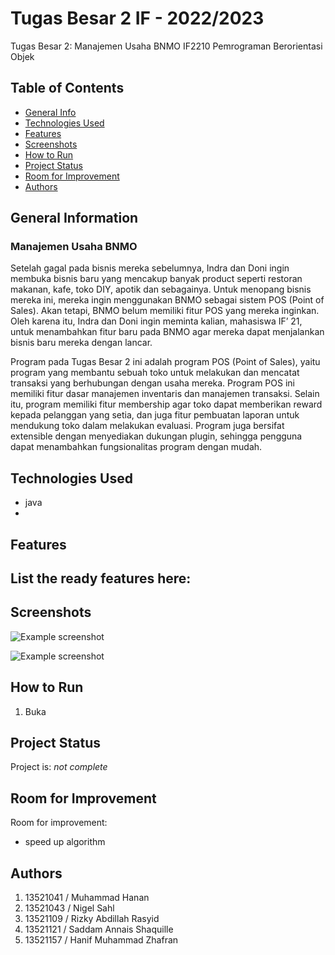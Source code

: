 # Tugas Besar 2 IF - 2022/2023

Tugas Besar 2: Manajemen Usaha BNMO
IF2210 Pemrograman Berorientasi Objek


## Table of Contents
* [General Info](#general-information)
* [Technologies Used](#technologies-used)
* [Features](#features)
* [Screenshots](#screenshots)
* [How to Run](#how-to-run)
* [Project Status](#project-status)
* [Room for Improvement](#room-for-improvement)
* [Authors](#authors)


## General Information
### Manajemen Usaha BNMO

Setelah gagal pada bisnis mereka sebelumnya, Indra dan Doni ingin membuka bisnis baru 
yang mencakup banyak product seperti restoran makanan, kafe, toko DIY, apotik dan 
sebagainya. Untuk menopang bisnis mereka ini, mereka ingin menggunakan BNMO sebagai 
sistem POS (Point of Sales). Akan tetapi, BNMO belum memiliki fitur POS yang mereka 
inginkan. Oleh karena itu, Indra dan Doni ingin meminta kalian, mahasiswa IF’ 21, 
untuk menambahkan fitur baru pada BNMO agar mereka dapat menjalankan bisnis baru 
mereka dengan lancar.


Program pada Tugas Besar 2 ini adalah program POS (Point of Sales), yaitu program yang 
membantu sebuah toko untuk melakukan dan mencatat transaksi yang berhubungan dengan usaha 
mereka. Program POS ini memiliki fitur dasar manajemen inventaris dan manajemen transaksi. 
Selain itu, program memiliki fitur membership agar toko dapat memberikan reward kepada 
pelanggan yang setia, dan juga fitur pembuatan laporan untuk mendukung toko dalam melakukan 
evaluasi. Program juga bersifat extensible dengan menyediakan dukungan plugin, sehingga 
pengguna dapat menambahkan fungsionalitas program dengan mudah.




## Technologies Used
- java 
-

## Features
List the ready features here:
- 


## Screenshots
![Example screenshot](./doc/1.jpg)


![Example screenshot](./doc/2.jpg)


## How to Run 
1. Buka 

## Project Status
Project is: _not complete_


## Room for Improvement

Room for improvement:
- speed up algorithm


## Authors
1. 13521041 / Muhammad Hanan
2. 13521043 / Nigel Sahl
3. 13521109 / Rizky Abdillah Rasyid
4. 13521121 / Saddam Annais Shaquille
5. 13521157 / Hanif Muhammad Zhafran
